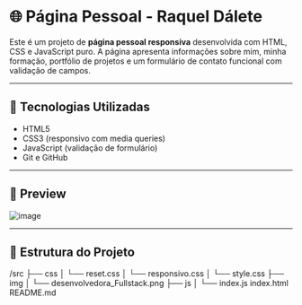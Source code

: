# 🌐 Página Pessoal - Raquel Dálete

Este é um projeto de **página pessoal responsiva** desenvolvida com HTML, CSS e JavaScript puro. A página apresenta informações sobre mim, minha formação, portfólio de projetos e um formulário de contato funcional com validação de campos.

---

## 🧩 Tecnologias Utilizadas

- HTML5
- CSS3 (responsivo com media queries)
- JavaScript (validação de formulário)
- Git e GitHub

---

## 📸 Preview

![image](https://github.com/user-attachments/assets/7fee5394-828c-47a1-96a7-bd874d82b905)

---

## 📁 Estrutura do Projeto

/src
├── css
│ └── reset.css
│ └── responsivo.css
│ └── style.css
├── img
│ └── desenvolvedora_Fullstack.png
├── js
│ └── index.js
index.html
README.md
